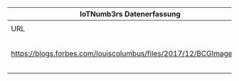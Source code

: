 |IoTNumb3rs Datenerfassung|||||||||||
| ---- | ---- | ---- | ---- | ---- | ---- | ---- | ---- | ---- | ---- | ---- |
||||||||||||
|URL|home_url|filename|device_class|device_count|market_class|market_volume|prognosis_year|publication_year|authorship_class|Dropbox folder|
|https://blogs.forbes.com/louiscolumbus/files/2017/12/BCGImage2.jpg|https://www.enterprise-cio.com/news/2018/jan/04/roundup-of-internet-of-things-forecasts-and-market-estimates-2018/|file2_BCGImage2.jpg|||IoT spending|2.5E+11|2020|2018|blogger|marielledemuth/20181216-1800|
